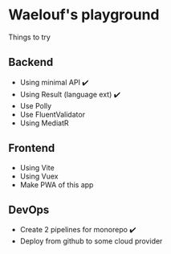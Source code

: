 # Waelouf's playground

Things to try 

## Backend
- Using minimal API ✔️
- Using Result (language ext) ✔️
- Use Polly 
- Use FluentValidator
- Using MediatR

## Frontend
- Using Vite
- Using Vuex 
- Make PWA of this app

## DevOps
- Create 2 pipelines for monorepo ✔️
- Deploy from github to some cloud provider 
